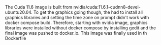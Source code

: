 The Cuda 11.6 image is built from nvidia/cuda:11.6.1-cudnn8-devel-ubuntu20.04. To get the graphics going though, the had to install all graphics libraries and setting the time zone on prompt didn't work with docker compose build. Therefore, starting with nvidia image, graphics libraries were installed without docker compose by installing gedit and the final image was pushed to docker.io. This image was finally used in th Dockerfile
